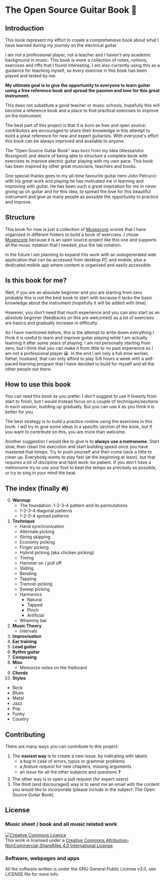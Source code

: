 # The Open Source Guitar Book :guitar:

## Introduction

This book represent my effort to create a comprehensive book about what I have learned during my  journey on the electrical guitar.

I am not a professional player, not a teacher and I haven't any academic background in music. This book is more a collection of notes, notions, exercises and riffs that I found interesting. I am also currently using this as a guidance for teaching myself, so every exercise in this book has been played and tested by me.

**My ultimate goal is to give the opportunity to everyone to learn guitar using a free reference book and spread the passion and love for this great instrument.**

This does not substitute a good teacher or music schools, hopefully this will become a reference book and a place to find practical exercises to improve on the instrument.

The best part of this project is that it is born as free and open source: contributors are encouraged to share their knowledge in this attempt to build a great reference for new and expert guitarists. With everyone's effort this book can be always improved and available to anyone.

The "Open Source Guitar Book" was born from my idea (Alessandro Rossignoli) and desire of being able to structure a complete book with exercises to improve electric guitar playing with my own pace.
This book has been inspired by other great musicians, teachers and books.

One special thanks goes to my all-time favourite guitar hero John Petrucci: with his great work and playing he has motivated me in learning and improving with guitar. He has been such a great inspiration for me in never giving up on guitar and for this idea, to spread the love for this beautiful instrument and give as many people as possible the opportunity to practice and improve.

## Structure

This book for now is just a collection of [Musescore](https://github.com/musescore/MuseScore) scores that I have organized in different folders to build a book of exercises.
I chose [Musescore](https://github.com/musescore/MuseScore) because it is an open source project like this one and supports all the music notation that I needed, plus the tab notation.

In the future I am planning to expand this work with an autogenerated web application that can be accessed from desktop PC and mobile, plus a dedicated mobile app where content is organized and easily accessible.

## Is this book for me?

Well, if you are an absolute beginner and you are starting from zero probably this is not the best book to start with because it lacks the basic knowledge about the instrument (hopefully it will be added with time).

However, you don't need that much experience and you can also start as an absolute beginner (feedbacks on this are welcomed) as a lot of exercises are basics and gradually increase in difficulty.

As I have mentioned before, this is the attempt to write down everything I think it is useful to learn and improve guitar playing while I am actually learning it after some years of playing. I am not personally starting from zero, but I think that you can make it from little to no past experience as I am not a professional player :grinning:. In the end I am only a full-time worker, father, husband, that can only afford to play 5/6 hours a week with a self-paced learning program that I have decided to build for myself and all the other people out there.

## How to use this book

You can read this book as you prefer. I don't suggest to use it linearly from start to finish, but I would instead focus on a couple of techniques/sections in each session, building up gradually. But you can use it as you think it is better for you.

The best strategy is to build a practice routine using the exercises in this book. I will try to give some ideas in a specific section of the book, but if you want to contribute on this, you are more than welcome.

Another suggestion I would like to give is to **always use a metronome**. Start slow, then clean the execution and start building speed once you have mastered that tempo.
Try to push yourself and then come back a little to clean up.
Everybody wants to play fast (at the beginning at least), but that requires a lot of discipline and hard work: be patient.
If you don't have a metronome try to use your foot to beat the tempo as precisely as possible, or try to sing in your mind the beat.

## The index (finally :fire:)

0. **Warmup**
   - The foundation: 1-2-3-4 pattern and its permutations
   - 1-2-3-4 diagonal patterns
   - 1-2-3-4 spread patterns
1. **Technique**
   - Hand synchronization
   - Alternate picking
   - String skipping
   - Economy picking
   - Finger picking
   - Hybrid picking (aka chicken picking)
   - Timing
   - Hammer on / pull off
   - Sliding
   - Bending
   - Tapping
   - Tremolo picking
   - Sweep picking
   - Harmonics
     - Natural
     - Tapped
     - Pinch
     - Artificial
   - Whammy bar
2. **Music Theory**
   - Intervals
3. **Improvisation**
4. **Ear training**
5. **Lead guitar**
6. **Rythm guitar**
7. **Composing**
8. **Misc**
   - Memorize notes on the fretboard
9. **Chords**
10. **Styles**
   - Rock
   - Blues
   - Metal
   - Jazz
   - Pop
   - Funky
   - Country

## Contributing

There are many ways you can contribute to this project:

1. The **easiest way** is to create a new issue, by indicating with labels:
   - a *bug* in case of errors, typos or grammar problems
   - a *feature request* for new chapters, missing arguments
   - an *issue* for all the other subjects and questions :question:
2. The other way is to open a pull request (for expert users)
3. The third (and discouraged) way is to send me an email with the content you would like to incorporate (please include in the subject: The Open Source Guitar Book)

## License

### Music sheet / book and all music related work ###

<a rel="license" href="http://creativecommons.org/licenses/by-nc-sa/4.0/"><img alt="Creative Commons Licence" style="border-width:0" src="https://i.creativecommons.org/l/by-nc-sa/4.0/88x31.png" /></a><br />This work is licensed under a <a rel="license" href="http://creativecommons.org/licenses/by-nc-sa/4.0/">Creative Commons Attribution-NonCommercial-ShareAlike 4.0 International License</a>.

### Software, webpages and apps ###
All the software written is under the GNU General Public License v3.0, see LICENSE file for more info.
